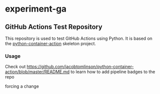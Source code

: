 # experiment-ga

## GitHub Actions Test Repository

This repository is used to test GitHub Actions using Python. It is based on the [python-container-action](https://github.com/jacobtomlinson/python-container-action) skeleton project.

### Usage

Check out https://github.com/jacobtomlinson/python-container-action/blob/master/README.md to learn how to add pipeline badges to the repo

forcing a change